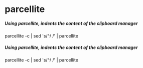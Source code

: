 # parcellite

##### Using parcellite, indents the content of the clipboard manager

   parcellite  -c | sed 's/^/    /' | parcellite

##### Using parcellite, indents the content of the clipboard manager

   parcellite  -c | sed 's/^/    /' | parcellite
